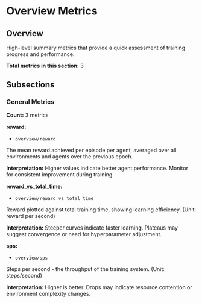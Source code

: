 # Overview Metrics

## Overview

High-level summary metrics that provide a quick assessment of training progress and performance.

**Total metrics in this section:** 3

## Subsections

### General Metrics

**Count:** 3 metrics

**reward:**
- `overview/reward`

The mean reward achieved per episode per agent, averaged over all environments and agents over the previous epoch.

**Interpretation:** Higher values indicate better agent performance. Monitor for consistent improvement during training.

**reward_vs_total_time:**
- `overview/reward_vs_total_time`

Reward plotted against total training time, showing learning efficiency. (Unit: reward per second)

**Interpretation:** Steeper curves indicate faster learning. Plateaus may suggest convergence or need for hyperparameter adjustment.

**sps:**
- `overview/sps`

Steps per second - the throughput of the training system. (Unit: steps/second)

**Interpretation:** Higher is better. Drops may indicate resource contention or environment complexity changes.


